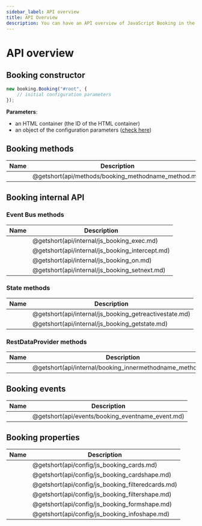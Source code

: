 ```yaml
---
sidebar_label: API overview
title: API Overview
description: You can have an API overview of JavaScript Booking in the documentation of the DHTMLX JavaScript Booking library. Browse developer guides and API reference, try out code examples and live demos, and download a free 30-day evaluation version of DHTMLX Booking.
---
```


# API overview

## Booking constructor

~~~jsx {}
new booking.Booking("#root", {
	// initial configuration parameters
});
~~~

**Parameters**:

- an HTML container (the ID of the HTML container)
- an object of the configuration parameters ([check here](#booking-properties))

## Booking methods

| Name                                               | Description                                               |
| -------------------------------------------------- | --------------------------------------------------------- |
| [](api/methods/booking_methodname_method.md)       | @getshort(api/methods/booking_methodname_method.md)       |

## Booking internal API

### Event Bus methods

| Name                                     | Description                                     |
| ---------------------------------------- | ----------------------------------------------- |
| [](api/internal/js_booking_exec.md)      | @getshort(api/internal/js_booking_exec.md)      |
| [](api/internal/js_booking_intercept.md) | @getshort(api/internal/js_booking_intercept.md) |
| [](api/internal/js_booking_on.md)        | @getshort(api/internal/js_booking_on.md)        |
| [](api/internal/js_booking_setnext.md)   | @getshort(api/internal/js_booking_setnext.md)   |

### State methods

| Name                                            | Description                                            |
| ----------------------------------------------- | ------------------------------------------------------ |
| [](api/internal/js_booking_getreactivestate.md) | @getshort(api/internal/js_booking_getreactivestate.md) |
| [](api/internal/js_booking_getstate.md)         | @getshort(api/internal/js_booking_getstate.md)         |

### RestDataProvider methods

| Name                                                     | Description                                                   |
| -------------------------------------------------------- | ------------------------------------------------------------- |
| [](api/internal/booking_innermethodname_method.md)       | @getshort(api/internal/booking_innermethodname_method.md)     |

## Booking events

| Name                                                  | Description                                                 |
| ----------------------------------------------------- | ----------------------------------------------------------- |
| [](api/events/booking_eventname_event.md)             | @getshort(api/events/booking_eventname_event.md)            |

## Booking properties

| Name                                      | Description                                      |
| ----------------------------------------- | ------------------------------------------------ |
| [](api/config/js_booking_cards.md)        | @getshort(api/config/js_booking_cards.md)        |
| [](api/config/js_booking_cardshape.md)    | @getshort(api/config/js_booking_cardshape.md)    |
| [](api/config/js_booking_filteredcards.md)| @getshort(api/config/js_booking_filteredcards.md)|
| [](api/config/js_booking_filtershape.md)  | @getshort(api/config/js_booking_filtershape.md)  |
| [](api/config/js_booking_formshape.md)    | @getshort(api/config/js_booking_formshape.md)    |
| [](api/config/js_booking_infoshape.md)    | @getshort(api/config/js_booking_infoshape.md)    |
